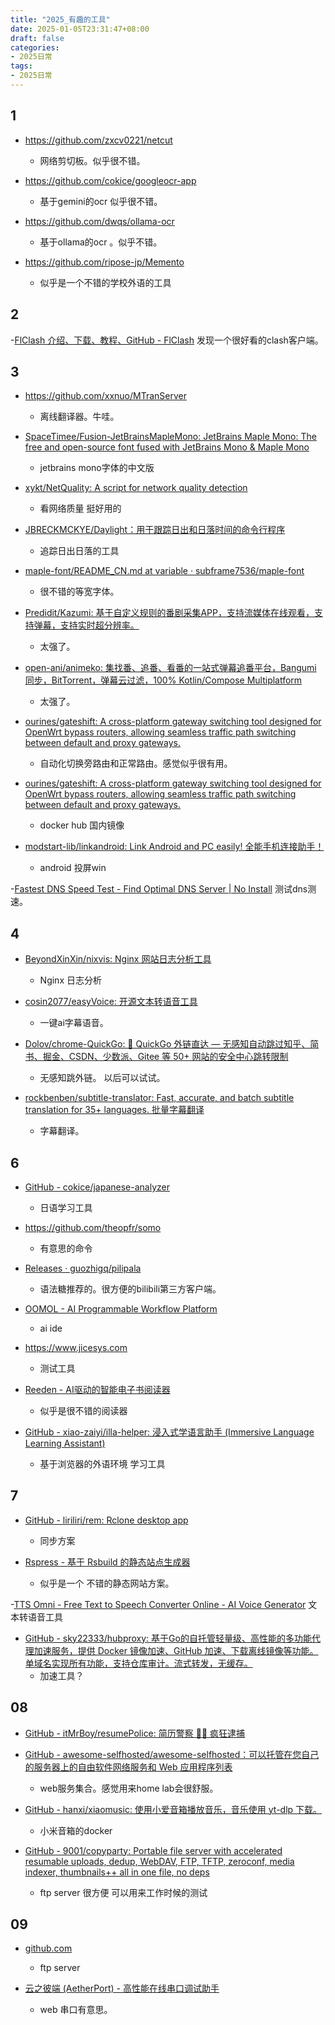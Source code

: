 ```yaml
---
title: "2025_有趣的工具"
date: 2025-01-05T23:31:47+08:00
draft: false
categories:
- 2025日常
tags:
- 2025日常
---
```


## 1

- https://github.com/zxcv0221/netcut
	- 网络剪切板。似乎很不错。

- https://github.com/cokice/googleocr-app
	- 基于gemini的ocr 似乎很不错。

- https://github.com/dwqs/ollama-ocr
	- 基于ollama的ocr 。似乎不错。
- https://github.com/ripose-jp/Memento
	- 似乎是一个不错的学校外语的工具



## 2

-[FlClash 介绍、下载、教程、GitHub - FlClash](https://getflclash.net/)
	发现一个很好看的clash客户端。


## 3

-  https://github.com/xxnuo/MTranServer
	- 离线翻译器。牛哇。


- [SpaceTimee/Fusion-JetBrainsMapleMono: JetBrains Maple Mono: The free and open-source font fused with JetBrains Mono & Maple Mono](https://github.com/SpaceTimee/Fusion-JetBrainsMapleMono)
	- jetbrains mono字体的中文版


- [xykt/NetQuality: A script for network quality detection](https://github.com/xykt/NetQuality)
	- 看网络质量 挺好用的


- [JBRECKMCKYE/Daylight：用于跟踪日出和日落时间的命令行程序](https://github.com/jbreckmckye/daylight)
	- 追踪日出日落的工具


- [maple-font/README_CN.md at variable · subframe7536/maple-font](https://github.com/subframe7536/maple-font/blob/variable/README_CN.md)
	- 很不错的等宽字体。

- [Predidit/Kazumi: 基于自定义规则的番剧采集APP，支持流媒体在线观看，支持弹幕，支持实时超分辨率。](https://github.com/Predidit/Kazumi)
	- 太强了。

- [open-ani/animeko: 集找番、追番、看番的一站式弹幕追番平台，Bangumi 同步，BitTorrent，弹幕云过滤，100% Kotlin/Compose Multiplatform](https://github.com/open-ani/animeko)
	- 太强了。

- [ourines/gateshift: A cross-platform gateway switching tool designed for OpenWrt bypass routers, allowing seamless traffic path switching between default and proxy gateways.](https://github.com/ourines/gateshift)
	- 自动化切换旁路由和正常路由。感觉似乎很有用。

- [ourines/gateshift: A cross-platform gateway switching tool designed for OpenWrt bypass routers, allowing seamless traffic path switching between default and proxy gateways.](https://github.com/ourines/gateshift)
	- docker hub 国内镜像


- [modstart-lib/linkandroid: Link Android and PC easily! 全能手机连接助手！](https://github.com/modstart-lib/linkandroid)
	- android 投屏win

-[Fastest DNS Speed Test - Find Optimal DNS Server | No Install](https://dnsspeedtest.online/)
	测试dns测速。




## 4 

- [BeyondXinXin/nixvis: Nginx 网站日志分析工具](https://github.com/BeyondXinXin/nixvis)
	- Nginx 日志分析

- [cosin2077/easyVoice: 开源文本转语音工具](https://github.com/cosin2077/easyVoice)
	- 一键ai字幕语音。

- [Dolov/chrome-QuickGo: 🚀 QuickGo 外链直达 — 无感知自动跳过知乎、简书、掘金、CSDN、少数派、Gitee 等 50+ 网站的安全中心跳转限制](https://github.com/Dolov/chrome-QuickGo)
	- 无感知跳外链。 以后可以试试。

- [rockbenben/subtitle-translator: Fast, accurate, and batch subtitle translation for 35+ languages. 批量字幕翻译](https://github.com/rockbenben/subtitle-translator)
	- 字幕翻译。


## 6

- [GitHub - cokice/japanese-analyzer](https://github.com/cokice/japanese-analyzer)
	- 日语学习工具


- https://github.com/theopfr/somo
	- 有意思的命令

- [Releases · guozhigq/pilipala](https://github.com/guozhigq/pilipala/releases)
	- 语法糖推荐的。很方便的bilibili第三方客户端。

- [OOMOL - AI Programmable Workflow Platform](https://www.oomol.com/zh-CN/)
	- ai ide

- https://www.jicesys.com
	- 测试工具


- [Reeden - AI驱动的智能电子书阅读器](https://reeden.app/cn)
	- 似乎是很不错的阅读器


- [GitHub - xiao-zaiyi/illa-helper: 浸入式学语言助手 (Immersive Language Learning Assistant)](https://github.com/xiao-zaiyi/illa-helper)
	- 基于浏览器的外语环境 学习工具



## 7


- [GitHub - liriliri/rem: Rclone desktop app](https://github.com/liriliri/rem)
	- 同步方案



- [Rspress - 基于 Rsbuild 的静态站点生成器](https://rspress.rs/zh/)
	- 似乎是一个 不错的静态网站方案。

-[TTS Omni - Free Text to Speech Converter Online - AI Voice Generator](https://www.ttsomni.com/)
	文本转语音工具



- [GitHub - sky22333/hubproxy: 基于Go的自托管轻量级、高性能的多功能代理加速服务，提供 Docker 镜像加速、GitHub 加速、下载离线镜像等功能。单域名实现所有功能，支持仓库审计。流式转发，无缓存。](https://github.com/sky22333/hubproxy)
	- 加速工具？



## 08


- [GitHub - itMrBoy/resumePolice: 简历警察 🕵️‍♂️ 疯狂逮捕](https://github.com/itMrBoy/resumePolice)


- [GitHub - awesome-selfhosted/awesome-selfhosted：可以托管在您自己的服务器上的自由软件网络服务和 Web 应用程序列表](https://github.com/awesome-selfhosted/awesome-selfhosted)
	- web服务集合。感觉用来home lab会很舒服。

- [GitHub - hanxi/xiaomusic: 使用小爱音箱播放音乐，音乐使用 yt-dlp 下载。](https://github.com/hanxi/xiaomusic)
	- 小米音箱的docker



- [GitHub - 9001/copyparty: Portable file server with accelerated resumable uploads, dedup, WebDAV, FTP, TFTP, zeroconf, media indexer, thumbnails++ all in one file, no deps](https://github.com/9001/copyparty)
	- ftp server 很方便 可以用来工作时候的测试


## 09

- [github.com](https://github.com/mickael-kerjean/filestash)
	- ftp server


- [云之彼端 (AetherPort) - 高性能在线串口调试助手](https://serial.xywml.com/)
	- web 串口有意思。